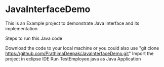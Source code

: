 # JavaInterfaceDemo

This is an Example project to demonstrate Java Interface and its implementation

Steps to run this Java code

Download the code to your local machine or you could also use "git clone https://github.com/PrathimaDeepak/JavaInterfaceDemo.git"
Import the project in eclipse IDE
Run TestEmployee.java as Java Application
